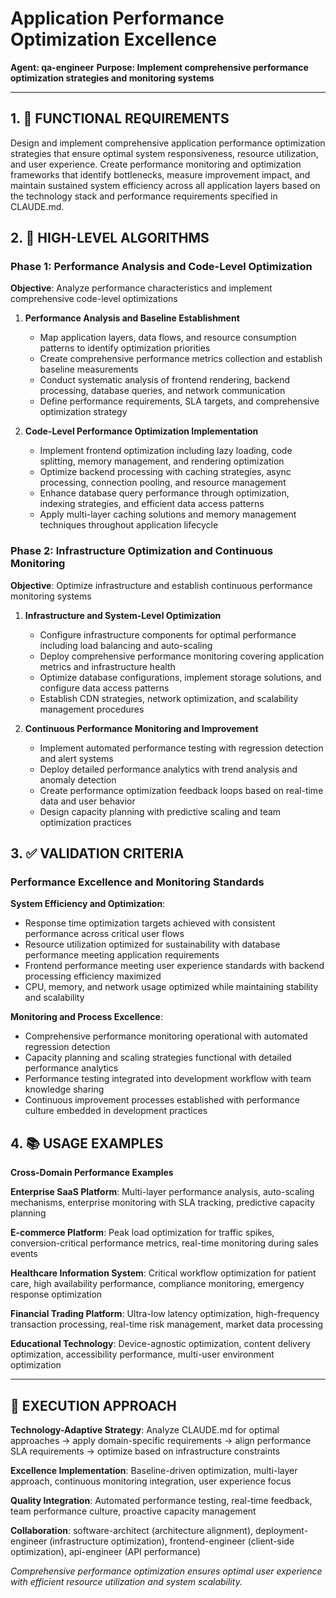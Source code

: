 # Application Performance Optimization Excellence

**Agent: qa-engineer**
**Purpose: Implement comprehensive performance optimization strategies and monitoring systems**

---

## 1. 🎯 FUNCTIONAL REQUIREMENTS

Design and implement comprehensive application performance optimization strategies that ensure optimal system responsiveness, resource utilization, and user experience. Create performance monitoring and optimization frameworks that identify bottlenecks, measure improvement impact, and maintain sustained system efficiency across all application layers based on the technology stack and performance requirements specified in CLAUDE.md.

## 2. 🔄 HIGH-LEVEL ALGORITHMS

### Phase 1: Performance Analysis and Code-Level Optimization
**Objective**: Analyze performance characteristics and implement comprehensive code-level optimizations

1. **Performance Analysis and Baseline Establishment**
   - Map application layers, data flows, and resource consumption patterns to identify optimization priorities
   - Create comprehensive performance metrics collection and establish baseline measurements
   - Conduct systematic analysis of frontend rendering, backend processing, database queries, and network communication
   - Define performance requirements, SLA targets, and comprehensive optimization strategy

2. **Code-Level Performance Optimization Implementation**
   - Implement frontend optimization including lazy loading, code splitting, memory management, and rendering optimization
   - Optimize backend processing with caching strategies, async processing, connection pooling, and resource management
   - Enhance database query performance through optimization, indexing strategies, and efficient data access patterns
   - Apply multi-layer caching solutions and memory management techniques throughout application lifecycle

### Phase 2: Infrastructure Optimization and Continuous Monitoring
**Objective**: Optimize infrastructure and establish continuous performance monitoring systems

1. **Infrastructure and System-Level Optimization**
   - Configure infrastructure components for optimal performance including load balancing and auto-scaling
   - Deploy comprehensive performance monitoring covering application metrics and infrastructure health
   - Optimize database configurations, implement storage solutions, and configure data access patterns
   - Establish CDN strategies, network optimization, and scalability management procedures

2. **Continuous Performance Monitoring and Improvement**
   - Implement automated performance testing with regression detection and alert systems
   - Deploy detailed performance analytics with trend analysis and anomaly detection
   - Create performance optimization feedback loops based on real-time data and user behavior
   - Design capacity planning with predictive scaling and team optimization practices

## 3. ✅ VALIDATION CRITERIA

### Performance Excellence and Monitoring Standards
**System Efficiency and Optimization**:
- Response time optimization targets achieved with consistent performance across critical user flows
- Resource utilization optimized for sustainability with database performance meeting application requirements
- Frontend performance meeting user experience standards with backend processing efficiency maximized
- CPU, memory, and network usage optimized while maintaining stability and scalability

**Monitoring and Process Excellence**:
- Comprehensive performance monitoring operational with automated regression detection
- Capacity planning and scaling strategies functional with detailed performance analytics
- Performance testing integrated into development workflow with team knowledge sharing
- Continuous improvement processes established with performance culture embedded in development practices

## 4. 📚 USAGE EXAMPLES

**Cross-Domain Performance Examples**

**Enterprise SaaS Platform**: Multi-layer performance analysis, auto-scaling mechanisms, enterprise monitoring with SLA tracking, predictive capacity planning

**E-commerce Platform**: Peak load optimization for traffic spikes, conversion-critical performance metrics, real-time monitoring during sales events

**Healthcare Information System**: Critical workflow optimization for patient care, high availability performance, compliance monitoring, emergency response optimization

**Financial Trading Platform**: Ultra-low latency optimization, high-frequency transaction processing, real-time risk management, market data processing

**Educational Technology**: Device-agnostic optimization, content delivery optimization, accessibility performance, multi-user environment optimization

---

## 🎯 EXECUTION APPROACH

**Technology-Adaptive Strategy**: Analyze CLAUDE.md for optimal approaches → apply domain-specific requirements → align performance SLA requirements → optimize based on infrastructure constraints

**Excellence Implementation**: Baseline-driven optimization, multi-layer approach, continuous monitoring integration, user experience focus

**Quality Integration**: Automated performance testing, real-time feedback, team performance culture, proactive capacity management

**Collaboration**: software-architect (architecture alignment), deployment-engineer (infrastructure optimization), frontend-engineer (client-side optimization), api-engineer (API performance)

*Comprehensive performance optimization ensures optimal user experience with efficient resource utilization and system scalability.*